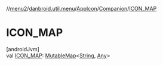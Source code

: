 //[menu2](../../../../index.md)/[danbroid.util.menu](../../index.md)/[AppIcon](../index.md)/[Companion](index.md)/[ICON_MAP](-i-c-o-n_-m-a-p.md)

# ICON_MAP

[androidJvm]\
val [ICON_MAP](-i-c-o-n_-m-a-p.md): [MutableMap](https://kotlinlang.org/api/latest/jvm/stdlib/kotlin.collections/-mutable-map/index.html)<[String](https://kotlinlang.org/api/latest/jvm/stdlib/kotlin/-string/index.html), [Any](https://kotlinlang.org/api/latest/jvm/stdlib/kotlin/-any/index.html)>
